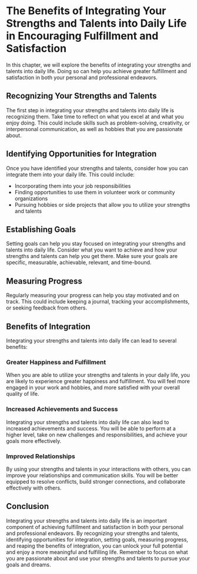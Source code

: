 The Benefits of Integrating Your Strengths and Talents into Daily Life in Encouraging Fulfillment and Satisfaction
=====================================================================================================================================================================================

In this chapter, we will explore the benefits of integrating your strengths and talents into daily life. Doing so can help you achieve greater fulfillment and satisfaction in both your personal and professional endeavors.

Recognizing Your Strengths and Talents
--------------------------------------

The first step in integrating your strengths and talents into daily life is recognizing them. Take time to reflect on what you excel at and what you enjoy doing. This could include skills such as problem-solving, creativity, or interpersonal communication, as well as hobbies that you are passionate about.

Identifying Opportunities for Integration
-----------------------------------------

Once you have identified your strengths and talents, consider how you can integrate them into your daily life. This could include:

* Incorporating them into your job responsibilities
* Finding opportunities to use them in volunteer work or community organizations
* Pursuing hobbies or side projects that allow you to utilize your strengths and talents

Establishing Goals
------------------

Setting goals can help you stay focused on integrating your strengths and talents into daily life. Consider what you want to achieve and how your strengths and talents can help you get there. Make sure your goals are specific, measurable, achievable, relevant, and time-bound.

Measuring Progress
------------------

Regularly measuring your progress can help you stay motivated and on track. This could include keeping a journal, tracking your accomplishments, or seeking feedback from others.

Benefits of Integration
-----------------------

Integrating your strengths and talents into daily life can lead to several benefits:

### Greater Happiness and Fulfillment

When you are able to utilize your strengths and talents in your daily life, you are likely to experience greater happiness and fulfillment. You will feel more engaged in your work and hobbies, and more satisfied with your overall quality of life.

### Increased Achievements and Success

Integrating your strengths and talents into daily life can also lead to increased achievements and success. You will be able to perform at a higher level, take on new challenges and responsibilities, and achieve your goals more effectively.

### Improved Relationships

By using your strengths and talents in your interactions with others, you can improve your relationships and communication skills. You will be better equipped to resolve conflicts, build stronger connections, and collaborate effectively with others.

Conclusion
----------

Integrating your strengths and talents into daily life is an important component of achieving fulfillment and satisfaction in both your personal and professional endeavors. By recognizing your strengths and talents, identifying opportunities for integration, setting goals, measuring progress, and reaping the benefits of integration, you can unlock your full potential and enjoy a more meaningful and fulfilling life. Remember to focus on what you are passionate about and use your strengths and talents to pursue your goals and dreams.
